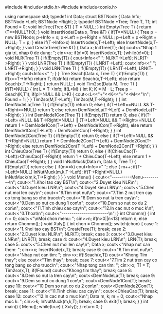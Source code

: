 #include<iostream>
#include<stdio.h>
#include<cstdlib>
#include<conio.h>

using namespace std;
typedef int Data;
struct BSTNode
{
	Data Info;
	BSTNode *Left;
	BSTNode *Right;
};
typedef BSTNode *Tree;
	Tree T, T1;
	int Found = 0;
void InitTree(Tree &T)
{
	T = NULL;
}
	int Empty(Tree T)
{
	return (T==NULL?1:0);
}
void InsertNode(Data x, Tree &T)
{
	if(T==NULL)
	{
		Tree p = new BSTNode;
		p->Info = x;
		p->Left = p->Right = NULL;
		p->Left = p->Right = NULL;
		T = p;
	}
		else if(T->Info>x) InsertNode(x,T->Left);
		 	else InsertNode(x,T->Right);
}
void CreateTree(Tree &T)
{
	Data x;
	InitTree(T);
	do{
		cout<<"Nhap 1 gia tri, nhap 0 de dung: ";
		cin>>x;
		if(x!=0)
			InsertNode(x,T);
	}while(x!=0);
}
void NLR(Tree T)
{
	if(!Empty(T))
	{
		cout<<T->Info<<" ";
		NLR(T->Left);
		NLR(T->Right);
	}
}
void LNR(Tree T)
{
	if(!Empty(T))
	{
		LNR(T->Left);
		cout<<T->Info<<" ";
		LNR(T->Right);
	}
}
void LRN(Tree T)
{
	if(!Empty(T))
	{
		LRN(T->Left);
		LRN(T->Right);
		cout<<T->Info<<" ";
	}
}
Tree Seach(Data x, Tree T)
{
	if(!Empty(T))
		{
			if(x==T->Info) return T;
			if(x<T->Info) return Seach(x,T->Left);
			else return Seach(x,T->Right);
		}
	return NULL;
}
void Tim2so(Data M, Tree T)
{
	if(T!=NULL)
	{
		int L = T->Info;
		if(L<M)
		{
		int K;
			K = M - L;
			Tree p = Seach(K,T1);
			if(p!=NULL && L>K) 
				{
					cout<<L<<"+"<<K<<"="<<M<<"\n";
					Found = 1;
				}
		}
		Tim2so(M,T->Left);
		Tim2so(M,T->Right);
	}
}
int DemNodeLa(Tree T)
{
	if(Empty(T)) return 0;
	else
	{
		if(T->Left==NULL && T->Right==NULL)
			return 1;
		else return DemNodeLa(T->Left) + DemNodeLa(T->Right);
	}
}
int DemNode1Con(Tree T)
{
	if(Empty(T)) return 0;
	else
	{
		if((T->Left==NULL && T->Right!=NULL) || (T->Left!=NULL && T->Right==NULL))
			return 1 + DemNode1Con(T->Left) + DemNode1Con(T->Right);
			else return DemNode1Con(T->Left) + DemNode1Con(T->Right);
	}
}
int DemNode2Con(Tree T)
{
	if(Empty(T)) return 0;
	else
	{
		if(T->Left!=NULL && T->Right!=NULL)
			return 1 + DemNode2Con(T->Left) + DemNode2Con(T->Right);
		else return DemNode2Con(T->Left) + DemNode2Con(T->Right);
	}
}
int ChieuCao(Tree T)
{
	if(Empty(T)) return 0;
	else
	{
		if(ChieuCao(T->Left)>ChieuCao(T->Right))
			return 1 + ChieuCao(T->Left);
		else return 1 + ChieuCao(T->Right);
	}
}
void InNutMuck(Data m, Data k, Tree T)
{
	if(Empty(T)) return;
	else
	{
		if(m==k) cout<<T->Info<<" ";
		else
		{
			m++;
			if(T->Left!=NULL) InNutMuck(m,k,T->Left);
			if(T->Right!=NULL) InNutMuck(m,k,T->Right);
		}
	}
}
void Menu()
{
	cout<<"----------Menu----------\n";
	cout<<"1.Khoi tao cay BST\n";
	cout<<"2.Duyet kieu NLR\n";
	cout<<"3.Duyet kieu LNR\n";
	cout<<"4.Duyet kieu LRN\n";
	cout<<"5.Chen nut moi len cay\n";
	cout<<"6.Tim mot nut\n";
	cout<<"7.Tim 2 nut tren cay co tong bang so cho truoc\n";
	cout<<"8.Dem so nut la tren cay\n";
	cout<<"9.Dem so nut co dung 1 con\n";
	cout<<"10.Dem so nut co du 2 con\n";
	cout<<"11.Tinh chieu cao cay\n";
	cout<<"12.In cac nut o muc k\n";
	cout<<"0.Thoat\n";
	cout<<"------------------------\n";
}
int Chonmn()
{
	int n = 0;
	cout<<"\nMoi chon menu: ";
	cin>>n;
	if(n>0||n<13)
		return n;
	else return Chonmn();
}
void Xuly()
{
	int chon = Chonmn();
	switch(chon)
	{
		case 1: cout<<"1.Khoi tao cay BST\n";
			CreateTree(T);
		break;
		case 2: cout<<"2.Duyet kieu NLR\n";
			NLR(T);
		break;
		case 3: cout<<"3.Duyet kieu LNR\n";
			LNR(T);
		break;
		case 4: cout<<"4.Duyet kieu LRN\n";
			LRN(T);
		break;
		case 5: cout<<"5.Chen nut moi len cay\n";
			Data x;
			cout<<"Nhap nut can them: ";
			cin>>x;
			InsertNode(x,T);
		break;
		case 6: cout<<"6.Tim mot nut\n";
			cout<<"Nhap nut can tim: ";
			cin>>x;
			if(!Seach(x,T)) cout<<"Khong Tim thay";
			else cout<<"Tim thay";
		break;
		case 7: cout<<"7.Tim 2 nut tren cay co tong bang so cho truoc\n";
			cout<<"Nhap tong can tim: ";
			cin>>x;
			T1 = T;
			Tim2so(x,T);
			if(!Found) cout<<"Khong tim thay";
		break;
		case 8: cout<<"8.Dem so nut la tren cay\n";
			cout<<DemNodeLa(T);
		break;
		case 9: cout<<"9.Dem so nut co dung 1 con\n";
			cout<<DemNode1Con(T);
		break;
		case 10: cout<<"10.Dem so nut co du 2 con\n";
			cout<<DemNode2Con(T);
		break;
		case 11: cout<<"11.Tinh chieu cao cay\n";
			cout<<ChieuCao(T);
		break;
		case 12: cout<<"12.In cac nut o muc k\n";
			Data m, k;
			m = 0;
			cout<<"Nhap muc k: ";
			cin>>k;
			InNutMuck(m,k,T);
		break;
		case 0: exit(1);
		break;
	}
}
int main()
{
	Menu();
	while(true)
	{
		Xuly();
	}
	return 0;
}
